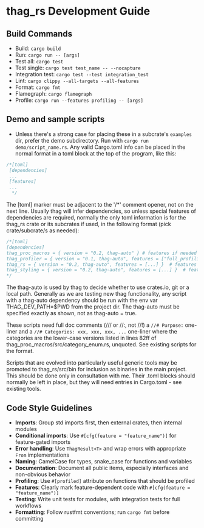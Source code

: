 # thag_rs Development Guide

## Build Commands
- Build: `cargo build`
- Run: `cargo run -- [args]`
- Test all: `cargo test`
- Test single: `cargo test test_name -- --nocapture`
- Integration test: `cargo test --test integration_test`
- Lint: `cargo clippy --all-targets --all-features`
- Format: `cargo fmt`
- Flamegraph: `cargo flamegraph`
- Profile: `cargo run --features profiling -- [args]`

## Demo and sample scripts
- Unless there's a strong case for placing these in a subcrate's `examples` dir, prefer the demo subdirectory.
Run with `cargo run demo/script_name.rs`. Any valid Cargo.toml info can be placed in the normal format in a toml block at the top of the program, like this:
```Rust
/*[toml]
 [dependencies]
 ...
 [features]
 ...
  */
 ```
The [toml] marker must be adjacent to the '/*' comment opener, not on the next line.
Usually thag will infer dependencies, so unless special features of dependencies are required, normally the only toml information is for the thag_rs crate or its subcrates if used, in the following format (pick crate/subcrate/s as needed):
```Rust
/*[toml]
[dependencies]
thag_proc_macros = { version = "0.2, thag-auto" } # features if needed
thag_profiler = { version = "0.1, thag-auto", features = ["full_profiling"] } # features if needed
thag_rs = { version = "0.2, thag-auto", features = [...] }  # features if needed
thag_styling = { version = "0.2, thag-auto", features = [...] }  # features if needed
*/
 ```
The thag-auto is used by thag to decide whether to use crates.io, git or a local path. Generally as we are testing new thag functionality, any script with a thag-auto dependency should be run with the env var THAG_DEV_PATH=$PWD from the project dir. The thag-auto must be specified exactly as shown, not as thag-auto = true.

These scripts need full doc comments (/// or //:, not //!) a `//# Purpose:` one-liner and a `//# Categories: xxx, xxx, xxx, ...` one-liner where the categories are the lower-case versions listed in lines 82ff of thag_proc_macros/src/category_enum.rs, unquoted. See existing scripts for the format.

Scripts that are evolved into particularly useful generic tools may be promoted to thag_rs/src/bin for inclusion as binaries in the main project. This should be done only in consultation with me. Their .toml blocks should normally be left in place, but they will need entries in Cargo.toml - see existing tools.

## Code Style Guidelines
- **Imports**: Group std imports first, then external crates, then internal modules
- **Conditional imports**: Use `#[cfg(feature = "feature_name")]` for feature-gated imports
- **Error handling**: Use `ThagResult<T>` and wrap errors with appropriate `From` implementations
- **Naming**: CamelCase for types, snake_case for functions and variables
- **Documentation**: Document all public items, especially interfaces and non-obvious behavior
- **Profiling**: Use `#[profiled]` attribute on functions that should be profiled
- **Features**: Clearly mark feature-dependent code with `#[cfg(feature = "feature_name")]`
- **Testing**: Write unit tests for modules, with integration tests for full workflows
- **Formatting**: Follow rustfmt conventions; run `cargo fmt` before committing
